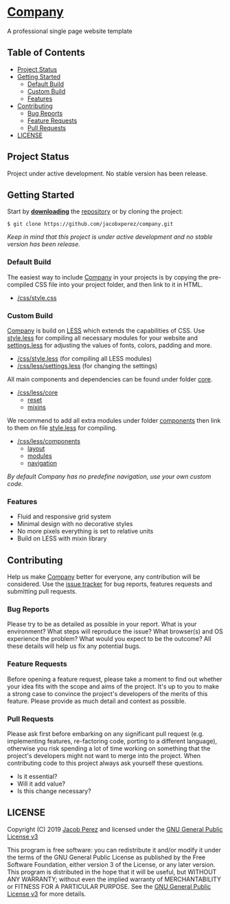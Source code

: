 # [Company](https://jacobxperez.github.io/company/)

A professional single page website template

## Table of Contents

* [Project Status](#project-status)
* [Getting Started](#getting-started)
	* [Default Build](#default-build)
	* [Custom Build](#custom-build)
	* [Features](#features)
* [Contributing](#contributing)
	* [Bug Reports](#bug-reports)
	* [Feature Requests](#feature-requests)
	* [Pull Requests](#pull-requests)
* [LICENSE](#license)

## Project Status

Project under active development. No stable version has been release.

## Getting Started

Start by **[downloading](https://github.com/jacobxperez/company/archive/master.zip)** the [repository](https://github.com/jacobxperez/company) or by cloning the project:

	$ git clone https://github.com/jacobxperez/company.git

*Keep in mind that this project is under active development and no stable version has been release.*

### Default Build

The easiest way to include [Company](https://jacobxperez.github.io/company/) in your projects is by copying the pre-compiled CSS file into your project folder, and then link to it in HTML.

* [/css/style.css](https://github.com/jacobxperez/company/blob/master/css/style.css)

### Custom Build

[Company](https://jacobxperez.github.io/company/) is build on [LESS](http://lesscss.org/) which extends the capabilities of CSS. Use [style.less](https://github.com/jacobxperez/company/blob/master/css/style.less) for compiling all necessary modules for your website and [settings.less](https://github.com/jacobxperez/company/blob/master/css/less/settings.less) for adjusting the values of fonts, colors, padding and more.

* [/css/style.less](https://github.com/jacobxperez/company/blob/master/css/style.less) (for compiling all LESS modules)
* [/css/less/settings.less](https://github.com/jacobxperez/company/blob/master/css/less/settings.less) (for changing the settings)

All main components and dependencies can be found under folder [core](https://github.com/jacobxperez/company/tree/master/css/less/core).

* [/css/less/core](https://github.com/jacobxperez/company/tree/master/css/less/core)
	* [reset](https://github.com/jacobxperez/company/tree/master/css/less/core/reset)
	* [mixins](https://github.com/jacobxperez/company/tree/master/css/less/core/mixins)

We recommend to add all extra modules under folder [components](https://github.com/jacobxperez/company/tree/master/css/less/components) then link to them on file [style.less](https://github.com/jacobxperez/company/blob/master/css/style.less) for compiling.

* [/css/less/components](https://github.com/jacobxperez/company/tree/master/css/less/components)
	* [layout](https://github.com/jacobxperez/company/tree/master/css/less/components/layout)
	* [modules](https://github.com/jacobxperez/company/tree/master/css/less/components/modules)
	* [navigation](https://github.com/jacobxperez/company/tree/master/css/less/components/navigation)

*By default Company has no predefine navigation, use your own custom code.*

### Features

* Fluid and responsive grid system
* Minimal design with no decorative styles
* No more pixels everything is set to relative units
* Build on LESS with mixin library

## Contributing

Help us make [Company](https://jacobxperez.github.io/company/) better for everyone, any contribution will be considered. Use the [issue tracker](https://github.com/jacobxperez/company/issues) for bug reports, features requests and submitting pull requests.

### Bug Reports

Please try to be as detailed as possible in your report. What is your environment? What steps will reproduce the issue? What browser(s) and OS experience the problem? What would you expect to be the outcome? All these details will help us fix any potential bugs.

### Feature Requests

Before opening a feature request, please take a moment to find out whether your idea fits with the scope and aims of the project. It's up to you to make a strong case to convince the project's developers of the merits of this feature. Please provide as much detail and context as possible.

### Pull Requests

Please ask first before embarking on any significant pull request (e.g. implementing features, re-factoring code, porting to a different language), otherwise you risk spending a lot of time working on something that the project's developers might not want to merge into the project. When contributing code to this project always ask yourself these questions.

* Is it essential?
* Will it add value?
* Is this change necessary?

## LICENSE

Copyright (C) 2019 [Jacob Perez](https://github.com/jacobxperez) and licensed under the [GNU General Public License v3](https://www.gnu.org/licenses/gpl-3.0.html)

This program is free software: you can redistribute it and/or modify
it under the terms of the GNU General Public License as published by
the Free Software Foundation, either version 3 of the License, or
any later version. This program is distributed in the hope that it will be useful,
but WITHOUT ANY WARRANTY; without even the implied warranty of
MERCHANTABILITY or FITNESS FOR A PARTICULAR PURPOSE. See the
[GNU General Public License v3](https://www.gnu.org/licenses/gpl-3.0.html) for more details.
